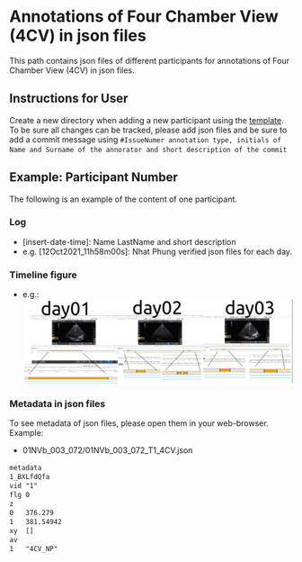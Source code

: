 # Annotations of Four Chamber View (4CV) in json files    
This path contains json files of different participants for annotations of Four Chamber View (4CV) in json files.
 
## Instructions for User
Create a new directory when adding a new participant using the [template](01NVb_003_000_template).
To be sure all changes can be tracked, please add json files and be sure to add a commit message using `#IssueNumer annotation type, initials of Name and Surname of the annorator and short description of the commit` 

## Example: Participant Number 
The following is an example of the content of one participant.

### Log
* [insert-date-time]: Name LastName and short description 
* e.g. [12Oct2021_11h58m00s]: Nhat Phung verified json files for each day.

### Timeline figure  
* e.g.: 
![fig](01NVb_003_072/annotations.png)

### Metadata in json files
To see metadata of json files, please open them in your web-browser.
Example: 
* 01NVb_003_072/01NVb_003_072_T1_4CV.json
```
metadata	
1_BXLfdQfa	
vid	"1"
flg	0
z	
0	376.279
1	381.54942
xy	[]
av	
1	"4CV_NP"
``` 
